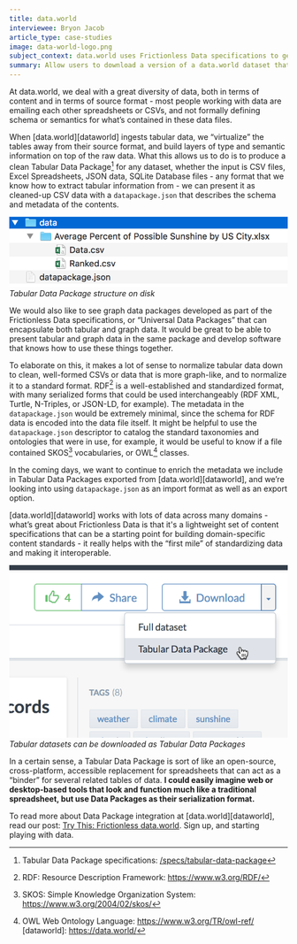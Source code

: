 ```yaml
---
title: data.world
interviewee: Bryon Jacob
article_type: case-studies
image: data-world-logo.png
subject_context: data.world uses Frictionless Data specifications to generate schema and metadata related to an uploaded dataset and containerize all three in a Tabular Data Package
summary: Allow users to download a version of a data.world dataset that retains the structured metadata and schema for offline analysis
---
```


At data.world, we deal with a great diversity of data, both in terms of content and in terms of source format - most people working with data are emailing each other spreadsheets or CSVs, and not formally defining schema or semantics for what’s contained in these data files.

When [data.world][dataworld] ingests tabular data, we “virtualize” the tables away from their source format, and build layers of type and semantic information on top of the raw data. What this allows us to do is to produce a clean Tabular Data Package[^tdp] for any dataset, whether the input is CSV files, Excel Spreadsheets, JSON data, SQLite Database files - any format that we know how to extract tabular information from - we can present it as cleaned-up CSV data with a `datapackage.json` that describes the schema and metadata of the contents.

![Available Data](./data-world-1.png) <br/> *Tabular Data Package structure on disk*

We would also like to see graph data packages developed as part of the Frictionless Data specifications, or “Universal Data Packages” that can encapsulate both tabular and graph data.  It would be great to be able to present tabular and graph data in the same package and develop software that knows how to use these things together.

To elaborate on this, it makes a lot of sense to normalize tabular data down to clean, well-formed CSVs or data that is more graph-like, and to normalize it to a standard format.  RDF[^rdf] is a well-established and standardized format, with many serialized forms that could be used interchangeably (RDF XML, Turtle, N-Triples, or JSON-LD, for example).  The metadata in the `datapackage.json` would be extremely minimal, since the schema for RDF data is encoded into the data file itself.  It might be helpful to use the `datapackage.json` descriptor to catalog the standard taxonomies and ontologies that were in use, for example, it would be useful to know if a file contained SKOS[^skos] vocabularies, or OWL[^owl] classes.

In the coming days, we want to continue to enrich the metadata we include in Tabular Data Packages exported from [data.world][dataworld], and we’re looking  into using `datapackage.json` as an import format as well as an export option.

[data.world][dataworld] works with lots of data across many domains - what’s great about Frictionless Data is that it's a lightweight set of content specifications that can be a starting point for building domain-specific content standards - it really helps with the “first mile” of standardizing data and making it interoperable.

![Available Data](./data-world-2.png) <br/> *Tabular datasets can be downloaded as Tabular Data Packages*

In a certain sense, a Tabular Data Package is sort of like an open-source, cross-platform, accessible replacement for spreadsheets that can act as a “binder” for several related tables of data.  **I could easily imagine web or desktop-based tools that look and function much like a traditional spreadsheet, but  use Data Packages as their serialization format.**

To read more about Data Package integration at [data.world][dataworld], read our post: [Try This: Frictionless data.world](https://meta.data.world/try-this-frictionless-data-world-ad36b6422ceb#.rbbf8k40t).  Sign up, and starting playing with data.

[^package]: Tabular Data Package: [/docs/tabular-data-package](/docs/tabular-data-package)
[^datapackage]: Data Packages: [/data-packages](/data-packages)
[^rdf]: RDF: Resource Description Framework: <https://www.w3.org/RDF/>
[^tdp]: Tabular Data Package specifications: [/specs/tabular-data-package](/specs/tabular-data-package)
[^skos]: SKOS: Simple Knowledge Organization System: <https://www.w3.org/2004/02/skos/>
[^owl]: OWL Web Ontology Language: <https://www.w3.org/TR/owl-ref/>
[dataworld]: https://data.world/
